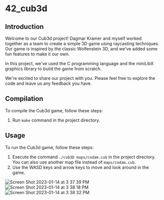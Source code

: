 # 42_cub3d

## Introduction

Welcome to our Cub3d project! Dagmar Kramer and myself worked together as a team to create a simple 3D game using raycasting techniques. Our game is inspired by the classic Wolfenstein 3D, and we've added some fun features to make it our own.

In this project, we've used the C programming language and the miniLibX graphics library to build the game from scratch.

We're excited to share our project with you. Please feel free to explore the code and leave us any feedback you have.

## Compilation

To compile the Cub3d game, follow these steps:
1. Run `make` command in the project directory.

## Usage

To run the Cub3d game, follow these steps:
1. Execute the command `./cub3D maps/codam.cub` in the project directory. You can also use another map file instead of `maps/codam.cub`.
2. Use the WASD keys and arrow keys to move and look around in the game.

![Screen Shot 2023-01-14 at 3 37 39 PM](https://user-images.githubusercontent.com/79095814/212477358-d4b33ea9-66c3-479d-aec5-e4385a7c9c44.png)
![Screen Shot 2023-01-14 at 3 38 18 PM](https://user-images.githubusercontent.com/79095814/212477363-3b07859a-2a26-4e1c-9ba7-849fe023bc39.png)
![Screen Shot 2023-01-14 at 3 38 32 PM](https://user-images.githubusercontent.com/79095814/212477364-bfd9816b-71a2-44fe-b8da-1f656718b38d.png)
